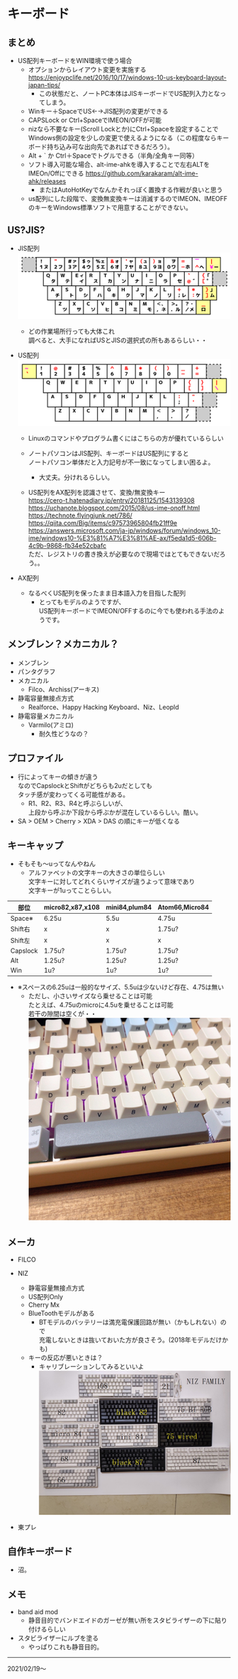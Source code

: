 # キーボード

## まとめ
  - US配列キーボードをWIN環境で使う場合
    - オプションからレイアウト変更を実施する  
    https://enjoypclife.net/2016/10/17/windows-10-us-keyboard-layout-japan-tips/
      - この状態だと、ノートPC本体はJISキーボードでUS配列入力となってしまう。
    - Winキー＋SpaceでUS←→JIS配列の変更ができる
    - CAPSLock or Ctrl+SpaceでIMEON/OFFが可能
    - nizなら不要なキー(Scroll Lockとか)にCtrl+Spaceを設定することでWindows側の設定を少しの変更で使えるようになる（この程度ならキーボード持ち込み可な出向先であればできるだろう）。
    - Alt + ` か Ctrl＋Spaceでトグルできる（半角/全角キー同等）
    - ソフト導入可能な場合、alt-ime-ahkを導入することで左右ALTをIMEOn/Offにできる
    https://github.com/karakaram/alt-ime-ahk/releases
      - またはAutoHotKeyでなんかそれっぽく置換する作戦が良いと思う
    - us配列にした段階で、変換無変換キーは消滅するのでIMEON、IMEOFFのキーをWindows標準ソフトで用意することができない。

## US?JIS?
  - JIS配列
    <img src="./img/keyboard_jis.png" width="500">  
    - どの作業場所行っても大体これ  
    調べると、大手になればUSとJISの選択式の所もあるらしい・・  

  - US配列
    <img src="./img/keyboard_us.png" width="500"> 
    - Linuxのコマンドやプログラム書くにはこちらの方が優れているらしい
    - ノートパソコンはJIS配列、キーボードはUS配列にすると  
    ノートパソコン単体だと入力記号が不一致になってしまい困るよ。
      - 大丈夫。分けれるらしい。  
    
    - US配列をAX配列を認識させて、変換/無変換キー  
    https://cero-t.hatenadiary.jp/entry/20181125/1543139308  
    https://uchanote.blogspot.com/2015/08/us-ime-onoff.html 
    https://technote.flyingjunk.net/786/   
    https://qiita.com/Big/items/c97573965804fb21ff9e  
    https://answers.microsoft.com/ja-jp/windows/forum/windows_10-ime/windows10-%E3%81%A7%E3%81%AE-ax/f5eda1d5-606b-4c9b-9868-fb34e52cbafc  
    ただ、レジストリの書き換えが必要なので現場ではとてもできないだろう。。

  - AX配列
    - なるべくUS配列を保ったまま日本語入力を目指した配列
      - とってもモデルのようですが、  
      US配列キーボードでIMEON/OFFするのに今でも使われる手法のようです。

## メンブレン？メカニカル？
  - メンブレン
  - パンタグラフ
  - メカニカル
    - Filco、Archiss(アーキス)
  - 静電容量無接点方式
    - Realforce、Happy Hacking Keyboard、Niz、Leopld
  - 静電容量メカニカル
    - Varmilo(アミロ)
      - 耐久性どうなの？

## プロファイル
  - 行によってキーの傾きが違う  
  なのでCapslockとShiftがどちらも2uだとしても  
  タッチ感が変わってくる可能性がある。
    - R1、R2、R3、R4と呼ぶらしいが、  
    上段から呼ぶか下段から呼ぶかが混在しているらしい。酷い。
  - SA > OEM > Cherry > XDA > DAS の順にキーが低くなる

## キーキャップ
  - そもそも～uってなんやねん
    - アルファベットの文字キーの大きさの単位らしい  
    文字キーに対してどれくらいサイズが違うよって意味であり  
    文字キーが1uってことらしい。

  | 部位 | micro82,x87,x108 | mini84,plum84 | Atom66,Micro84 |
  |---|---|---|---|
  | Space※ | 6.25u | 5.5u | 4.75u |
  | Shift右 | x | x | 1.75u? |
  | Shift左 | x | x | x |
  | Capslock | 1.75u? | 1.75u? | 1.75u? |
  | Alt | 1.25u? | 1.25u? | 1.25u? |
  | Win | 1u? | 1u? | 1u? |
  - ※スペースの6.25uは一般的なサイズ、5.5uは少ないけど存在、4.75は無い
    - ただし、小さいサイズなら乗せることは可能  
    たとえば、4.75uのmicroに4.5uを乗せることは可能  
    若干の隙間は空くが・・  
    ![4.75uに4.5uを装着](./img/keyboard_niz45u.png)

## メーカ
  - FILCO 

  - NIZ
    - 静電容量無接点方式 
    - US配列Only
    - Cherry Mx
    - BlueToothモデルがある
      - BTモデルのバッテリーは満充電保護回路が無い（かもしれない）ので  
      充電しないときは抜いておいた方が良さそう。(2018年モデルだけかも)
    - キーの反応が悪いときは？
      - キャリブレーションしてみるといいよ
    ![nizのキーボード](./img/keyboard_niz.jpg)

  - 東プレ

## 自作キーボード
  - 沼。

## メモ
  - band aid mod
    - 静音目的でバンドエイドのガーゼが無い所をスタビライザーの下に貼り付けるらしい
  - スタビライザーにルブを塗る
    - やっぱりこれも静音目的。


---
2021/02/19～
